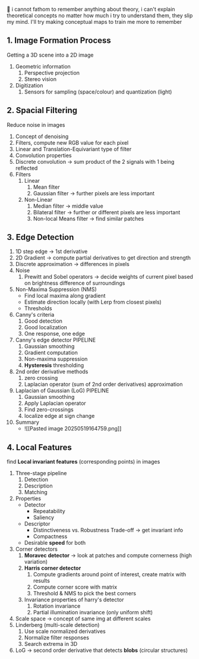 🐰 i cannot fathom to remember anything about theory, i can't explain theoretical concepts no matter how much i try to understand them, they slip my mind. I'll try making conceptual maps to train me more to remember
## 1. Image Formation Process
Getting a 3D scene into a 2D image
1. Geometric information
	1. Perspective projection
	2. Stereo vision
2. Digitization
	1. Sensors for sampling (space/colour) and quantization (light)
## 2. Spacial Filtering
Reduce noise in images
1. Concept of denoising
2. Filters, compute new RGB value for each pixel
3. Linear and Translation-Equivariant type of filter
4. Convolution properties
5. Discrete convolution -> sum product of the 2 signals with 1 being reflected
6. Filters
	1. Linear
		1. Mean filter
		2. Gaussian filter -> further pixels are less important
	2. Non-Linear
		1. Median filter -> middle value
		2. Bilateral filter -> further or different pixels are less important
		3. Non-local Means filter -> find similar patches
## 3. Edge Detection
1. 1D step edge -> 1st derivative
2. 2D Gradient -> compute partial derivatives to get direction and strength
3. Discrete approximation -> differences in pixels
4. Noise
	1. Prewitt and Sobel operators -> decide weights of current pixel based on brightness difference of surroundings
5. Non-Maxima Suppression (NMS)
	- Find local maxima along gradient
	- Estimate direction locally (with Lerp from closest pixels)
	- Thresholds
6. Canny's criteria
	1. Good detection
	2. Good localization
	3. One response, one edge
7. Canny's edge detector PIPELINE
	1. Gaussian smoothing
	2. Gradient computation
	3. Non-maxima suppression
	4. **Hysteresis** thresholding
8. 2nd order derivative methods
	1. zero crossing
	2. Laplacian operator (sum of 2nd order derivatives) approximation
9. Laplacian of Gaussian (LoG) PIPELINE
	1. Gaussian smoothing
	2. Apply Laplacian operator
	3. Find zero-crossings
	4. localize edge at sign change
10. Summary
	- ![[Pasted image 20250519164759.png]]
## 4. Local Features
find **Local invariant features** (corresponding points) in images
1. Three-stage pipeline
	1. Detection
	2. Description
	3. Matching
2. Properties
	- Detector
		- Repeatability  
		- Saliency
	- Descriptor
		- Distinctiveness vs. Robustness Trade-off -> get invariant info
		- Compactness
	- Desirable **speed** for both
3. Corner detectors
	1. **Moravec detector** -> look at patches and compute cornerness (high variation)
	2. **Harris corner detector** 
		1. Compute gradients around point of interest, create matrix with results
		2. Compute corner score with matrix
		3. Threshold & NMS to pick the best corners
	3. Invariance properties of harry's detector
		1. Rotation invariance
		2. Partial illumination invariance (only uniform shift)
4. Scale space -> concept of same img at different scales
5. Linderberg (multi-scale detection)
	1. Use scale normalized derivatives
	2. Normalize filter responses
	3. Search extrema in 3D
6. LoG -> second order derivative that detects **blobs** (circular structures)
##